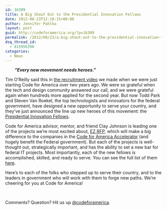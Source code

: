 ```yaml
---
id: 16309
title: A Big Shout Out to the Presidential Innovation Fellows
date: 2012-08-23T12:10:15+00:00
author: Jennifer Pahlka
layout: post
guid: http://codeforamerica.org/?p=16309
permalink: /2012/08/23/a-big-shout-out-to-the-presidential-innovation-fellows/
dsq_thread_id:
  - 815956396
categories:
  - News
---
```

<p style="padding-left: 30px;">
  <strong><em>&#8220;Every new movement needs heroes.&#8221;</em></strong>
</p>

<img class="alignright size-full wp-image-16333" title="sam4" src="http://codeforamerica.org/wp-content/uploads/2012/08/sam4.gif" alt="" />Tim O’Reilly said this in [the recruitment video](vimeo.com/13377489) we made when we were just starting Code for America over two years ago. We were so grateful when the tech and design community answered our call, and we were grateful again when hundreds more applied for the second year. But now Todd Park and Steven Van Roekel, the top technologists and innovators for the federal government, have designed a new opportunity to serve your country, and they’ve just announced the line up new heroes of this movement: the [Presidential Innovation Fellows](http://www.whitehouse.gov/innovationfellows).

Code for America advisor, mentor, and friend Clay Johnson is leading one of the projects we’re most excited about, [EZ RFP](http://www.whitehouse.gov/innovationfellows/rfpez), which will make a big difference to the companies in the [Code for America Accelerator](http://codeforamerica.org/accelerator/) (and hugely benefit the Federal government). But each of the projects is well-thought out, strategically important, and has the ability to set a new bar for federal IT projects. Most importantly, each of the new fellows is accomplished, skilled, and ready to serve. You can see the full list of them [here](http://www.whitehouse.gov//the-press-office/2012/08/23/white-house-launches-presidential-innovation-fellows-program).

Here’s to each of the folks who stepped up to serve their country, and to the leaders in government who will work with them to forge new paths. We’re cheering for you at Code for America!

&nbsp;

Comments? Question? Hit us up <a href="http://twitter.com/codeforamerica" target="_blank">@codeforamerica</a>.